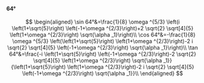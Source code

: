 #### 64°

$$
\begin{aligned}
\sin 64°&=\frac{1}{8} \omega ^{5/3} \left(i \left(1+\sqrt{5}\right) \left(-1+\omega ^{2/3}\right)+2 \sqrt{2} \sqrt[4]{5} \left(1+\omega ^{2/3}\right) \sqrt{\alpha
_1}\right)\\
\cos 64°&=-\frac{1}{8} \omega ^{5/3} \left(\left(1+\sqrt{5}\right) \left(1+\omega ^{2/3}\right)-2 i \sqrt{2} \sqrt[4]{5} \left(-1+\omega ^{2/3}\right) \sqrt{\alpha
_1}\right)\\
\tan 64°&=\frac{-i \left(1+\sqrt{5}\right) \left(-1+\omega ^{2/3}\right)-2 \sqrt{2} \sqrt[4]{5} \left(1+\omega ^{2/3}\right) \sqrt{\alpha _1}}{\left(1+\sqrt{5}\right)
\left(1+\omega ^{2/3}\right)-2 i \sqrt{2} \sqrt[4]{5} \left(-1+\omega ^{2/3}\right) \sqrt{\alpha _1}}\\
\end{aligned}
$$

